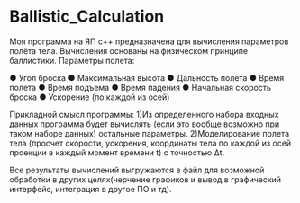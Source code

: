 # Ballistic_Calculation

Моя программа на ЯП c++ предназначена для вычисления параметров полёта тела. Вычисления основаны на физическом принципе баллистики. Параметры полета:

●	Угол броска
●	Максимальная высота 
●	Дальность полета
●	Время полета
●	Время подъема
●	Время падения
●	Начальная скорость броска
●	Ускорение (по каждой из осей)


Прикладной смысл программы:
1)Из определенного набора входных данных программа будет вычислять (если это вообще возможно при таком наборе данных) остальные параметры.
2)Моделирование полета тела (просчет скорости, ускорения, координаты тела по каждой из осей проекции в каждый момент времени t) с точностью Δt.

Все результаты вычислений выгружаются в файл для возможной обработки в других целях(черчение графиков и вывод в  графический интерфейс, интеграция в другое ПО и тд).
